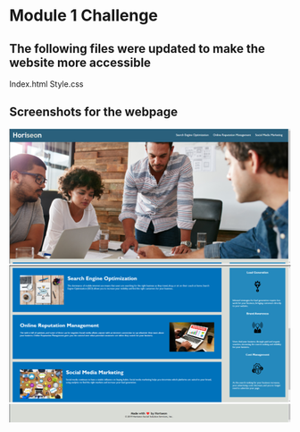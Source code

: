 # Module 1 Challenge

## The following files were updated to make the website more accessible

Index.html Style.css

## Screenshots for the webpage

![Website Screenshot](./Develop/assets/screenshots/webpage-screenshot.png)
![Website Screenshot](./Develop/assets/screenshots/webpage-screenshot-2.png)
![Website Screenshot](./Develop/assets/screenshots/webpage-screenshot-3.png)
